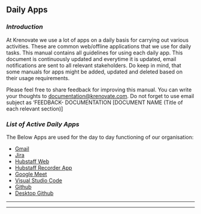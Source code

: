 ##   **Daily Apps**

### **_Introduction_**

At Krenovate we use a lot of apps on a daily basis for carrying out various activities. These are common web/offline applications that we use for daily tasks. This manual contains all guidelines for using each daily app. This document is continuously updated and everytime it is updated, email notifications are sent to all relevant stakeholders. Do keep in mind, that some manuals for apps might be added, updated and deleted based on their usage requirements.

Please feel free to share feedback for improving this manual. You can write your thoughts to documentation@krenovate.com. Do not forget to use email subject as ‘FEEDBACK- DOCUMENTATION [DOCUMENT NAME (Title of each relevant section)]


### **_List of Active Daily Apps_**

The Below Apps are used for the day to day functioning of our organisation:


*   [Gmail](docs\Daily-Apps\Gmail.md)
*   [Jira](Jira.md)
*   [Hubstaff Web](Hubstaff-Web.md)
*   [Hubstaff Recorder App](Hubstaff-Recorder-App.md)
*   [Google Meet](Google-Meet.md)
*   [Visual Studio Code](Visual-Studio-Code.md)
*   [Github](GitHub.md)
*   [Desktop Github](Desktop-Github.md)



___
___


